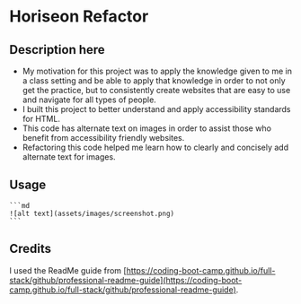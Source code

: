 # Horiseon Refactor

## Description here

- My motivation for this project was to apply the knowledge given to me in a class setting and be able to apply that knowledge in order to not only get the practice, but to consistently create websites that are easy to use and navigate for all types of people.
- I built this project to better understand and apply accessibility standards for HTML.
- This code has alternate text on images in order to assist those who benefit from accessibility friendly websites.
- Refactoring this code helped me learn how to clearly and concisely add alternate text for images.

## Usage

    ```md
    ![alt text](assets/images/screenshot.png)
    ```

## Credits

I used the ReadMe guide from [https://coding-boot-camp.github.io/full-stack/github/professional-readme-guide](https://coding-boot-camp.github.io/full-stack/github/professional-readme-guide).
